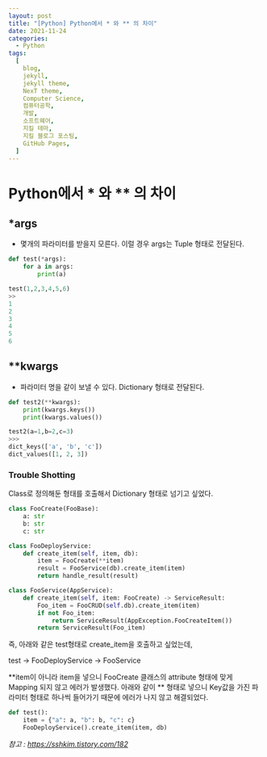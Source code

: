 ```yaml
---
layout: post
title: "[Python] Python에서 * 와 ** 의 차이"
date: 2021-11-24
categories:
  - Python
tags:
  [
    blog,
    jekyll,
    jekyll theme,
    NexT theme,
    Computer Science,
    컴퓨터공학,
    개발,
    소프트웨어,
    지킬 테마,
    지킬 블로그 포스팅,
    GitHub Pages,
  ]
---
```


# Python에서 \* 와 \*\* 의 차이

## \*args

- 몇개의 파라미터를 받을지 모른다. 이럴 경우 args는 Tuple 형태로 전달된다.

```py
def test(*args):
    for a in args:
        print(a)

test(1,2,3,4,5,6)
>>
1
2
3
4
5
6
```

## \*\*kwargs

- 파라미터 명을 같이 보낼 수 있다. Dictionary 형태로 전달된다.

```py
def test2(**kwargs):
    print(kwargs.keys())
    print(kwargs.values())

test2(a=1,b=2,c=3)
>>>
dict_keys(['a', 'b', 'c'])
dict_values([1, 2, 3])
```

### Trouble Shotting

Class로 정의해둔 형태를 호출해서 Dictionary 형태로 넘기고 싶었다.

```py
class FooCreate(FooBase):
    a: str
    b: str
    c: str
```

```py
class FooDeployService:
    def create_item(self, item, db):
        item = FooCreate(**item)
        result = FooService(db).create_item(item)
        return handle_result(result)

class FooService(AppService):
    def create_item(self, item: FooCreate) -> ServiceResult:
        Foo_item = FooCRUD(self.db).create_item(item)
        if not Foo_item:
            return ServiceResult(AppException.FooCreateItem())
        return ServiceResult(Foo_item)
```

즉, 아래와 같은 test형태로 create_item을 호출하고 싶었는데,

test -> FooDeployService -> FooService

**item이 아니라 item을 넣으니 FooCreate 클래스의 attribute 형태에 맞게 Mapping 되지 않고 에러가 발생했다. 아래와 같이 ** 형태로 넣으니 Key값을 가진 파라미터 형태로 하나씩 들어가기 때문에 에러가 나지 않고 해결되었다.

```py
def test():
    item = {"a": a, "b": b, "c": c}
    FooDeployService().create_item(item, db)
```

_참고 : https://sshkim.tistory.com/182_
